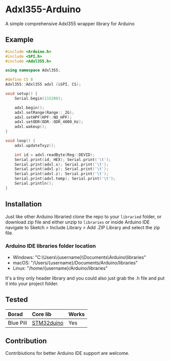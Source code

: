 
# Adxl355-Arduino

A simple comprehensive Adxl355 wrapper library for Arduino

## Example 

```c++
#include <Arduino.h>
#include <SPI.h>
#include <Adxl355.h>

using namespace Adxl355;

#define CS 8
Adxl355::Adxl355 adxl (&SPI, CS);

void setup() {
    Serial.begin(115200);

    adxl.begin();
    adxl.setRange(Range::_2G);
    adxl.setHPF(HPF::NO_HPF);
    adxl.setODR(ODR::ODR_4000_Hz);
    adxl.wakeup();
}

void loop() {
    adxl.updateTxyz();

    int id = adxl.readByte(Reg::DEVID);
    Serial.print(id, HEX); Serial.print('\t');
    Serial.print(adxl.x); Serial.print('\t');
    Serial.print(adxl.y); Serial.print('\t');
    Serial.print(adxl.z); Serial.print('\t');
    Serial.print(adxl.temp); Serial.print('\t');
    Serial.println();
}
```

## Installation

Just like other Arduino libraried clone the repo to your `libraried` folder,
or download zip file and either unzip to `libraries` or inside Arduino IDE navigate to Sketch > Include Library > Add .ZIP Library and select the zip file.

### Arduino IDE libraries folder location
- Windows: "C:\Users\\{username}\Documents\Arduino\libraries"  
- macOS:   "/Users/{username}/Documents/Arduino/libraries"  
- Linux:   "/home/{username}/Arduino/libraries"

It's a tiny only header library and you could also just grab the .h file and put it into your project folder.

## Tested

|Borad|Core lib|Works|
|:-|:-|:-|
|Blue Pill|[STM32duino](https://github.com/stm32duino/Arduino_Core_STM32)|Yes|

## Contribution

Contribiutions for better Arduino IDE support are welcome.
